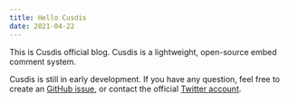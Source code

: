 ```yaml
---
title: Hello Cusdis
date: 2021-04-22
---
```


This is Cusdis official blog. Cusdis is a lightweight, open-source embed comment system.

Cusdis is still in early development. If you have any question, feel free to create an [GitHub issue](https://github.com/djyde/cusdis), or contact the official [Twitter account](https://twiter.com/cusdis_hq).